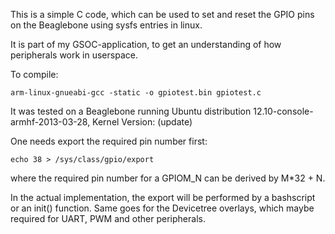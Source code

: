 This is a simple C code, which can be used to set and reset the GPIO pins on the Beaglebone using sysfs entries in linux.

It is part of my GSOC-application, to get an understanding of how peripherals work in userspace.

To compile:

`arm-linux-gnueabi-gcc -static -o gpiotest.bin gpiotest.c`

It was tested on a Beaglebone running Ubuntu distribution 12.10-console-armhf-2013-03-28, Kernel Version: (update)

One needs export the required pin number first:

`echo 38 > /sys/class/gpio/export`

where the required pin number for a GPIOM_N can be derived by M*32 + N. 

In the actual implementation, the export will be performed by a bashscript or an init() function. Same goes for the
Devicetree overlays, which maybe required for UART, PWM and other peripherals.

